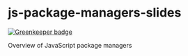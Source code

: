 # js-package-managers-slides

[![Greenkeeper badge](https://badges.greenkeeper.io/emileber/js-package-managers-slides.svg)](https://greenkeeper.io/)

Overview of JavaScript package managers
